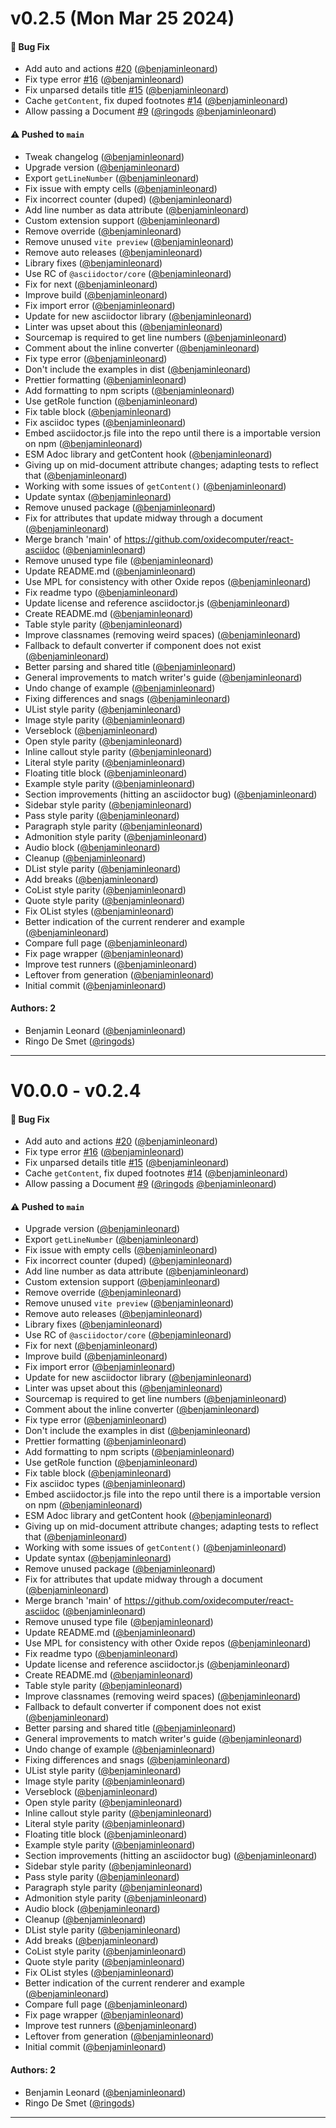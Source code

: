 # v0.2.5 (Mon Mar 25 2024)

#### 🐛 Bug Fix

- Add auto and actions [#20](https://github.com/oxidecomputer/react-asciidoc/pull/20) ([@benjaminleonard](https://github.com/benjaminleonard))
- Fix type error [#16](https://github.com/oxidecomputer/react-asciidoc/pull/16) ([@benjaminleonard](https://github.com/benjaminleonard))
- Fix unparsed details title [#15](https://github.com/oxidecomputer/react-asciidoc/pull/15) ([@benjaminleonard](https://github.com/benjaminleonard))
- Cache `getContent`, fix duped footnotes [#14](https://github.com/oxidecomputer/react-asciidoc/pull/14) ([@benjaminleonard](https://github.com/benjaminleonard))
- Allow passing a Document [#9](https://github.com/oxidecomputer/react-asciidoc/pull/9) ([@ringods](https://github.com/ringods) [@benjaminleonard](https://github.com/benjaminleonard))

#### ⚠️ Pushed to `main`

- Tweak changelog ([@benjaminleonard](https://github.com/benjaminleonard))
- Upgrade version ([@benjaminleonard](https://github.com/benjaminleonard))
- Export `getLineNumber` ([@benjaminleonard](https://github.com/benjaminleonard))
- Fix issue with empty cells ([@benjaminleonard](https://github.com/benjaminleonard))
- Fix incorrect counter (duped) ([@benjaminleonard](https://github.com/benjaminleonard))
- Add line number as data attribute ([@benjaminleonard](https://github.com/benjaminleonard))
- Custom extension support ([@benjaminleonard](https://github.com/benjaminleonard))
- Remove override ([@benjaminleonard](https://github.com/benjaminleonard))
- Remove unused `vite preview` ([@benjaminleonard](https://github.com/benjaminleonard))
- Remove auto releases ([@benjaminleonard](https://github.com/benjaminleonard))
- Library fixes ([@benjaminleonard](https://github.com/benjaminleonard))
- Use RC of `@asciidoctor/core` ([@benjaminleonard](https://github.com/benjaminleonard))
- Fix for next ([@benjaminleonard](https://github.com/benjaminleonard))
- Improve build ([@benjaminleonard](https://github.com/benjaminleonard))
- Fix import error ([@benjaminleonard](https://github.com/benjaminleonard))
- Update for new asciidoctor library ([@benjaminleonard](https://github.com/benjaminleonard))
- Linter was upset about this ([@benjaminleonard](https://github.com/benjaminleonard))
- Sourcemap is required to get line numbers ([@benjaminleonard](https://github.com/benjaminleonard))
- Comment about the inline converter ([@benjaminleonard](https://github.com/benjaminleonard))
- Fix type error ([@benjaminleonard](https://github.com/benjaminleonard))
- Don't include the examples in dist ([@benjaminleonard](https://github.com/benjaminleonard))
- Prettier formatting ([@benjaminleonard](https://github.com/benjaminleonard))
- Add formatting to npm scripts ([@benjaminleonard](https://github.com/benjaminleonard))
- Use getRole function ([@benjaminleonard](https://github.com/benjaminleonard))
- Fix table block ([@benjaminleonard](https://github.com/benjaminleonard))
- Fix asciidoc types ([@benjaminleonard](https://github.com/benjaminleonard))
- Embed asciidoctor.js file into the repo until there is a importable version on npm ([@benjaminleonard](https://github.com/benjaminleonard))
- ESM Adoc library and getContent hook ([@benjaminleonard](https://github.com/benjaminleonard))
- Giving up on mid-document attribute changes; adapting tests to reflect that ([@benjaminleonard](https://github.com/benjaminleonard))
- Working with some issues of `getContent()` ([@benjaminleonard](https://github.com/benjaminleonard))
- Update syntax ([@benjaminleonard](https://github.com/benjaminleonard))
- Remove unused package ([@benjaminleonard](https://github.com/benjaminleonard))
- Fix for attributes that update midway through a document ([@benjaminleonard](https://github.com/benjaminleonard))
- Merge branch 'main' of https://github.com/oxidecomputer/react-asciidoc ([@benjaminleonard](https://github.com/benjaminleonard))
- Remove unused type file ([@benjaminleonard](https://github.com/benjaminleonard))
- Update README.md ([@benjaminleonard](https://github.com/benjaminleonard))
- Use MPL for consistency with other Oxide repos ([@benjaminleonard](https://github.com/benjaminleonard))
- Fix readme typo ([@benjaminleonard](https://github.com/benjaminleonard))
- Update license and reference asciidoctor.js ([@benjaminleonard](https://github.com/benjaminleonard))
- Create README.md ([@benjaminleonard](https://github.com/benjaminleonard))
- Table style parity ([@benjaminleonard](https://github.com/benjaminleonard))
- Improve classnames (removing weird spaces) ([@benjaminleonard](https://github.com/benjaminleonard))
- Fallback to default converter if component does not exist ([@benjaminleonard](https://github.com/benjaminleonard))
- Better parsing and shared title ([@benjaminleonard](https://github.com/benjaminleonard))
- General improvements to match writer's guide ([@benjaminleonard](https://github.com/benjaminleonard))
- Undo change of example ([@benjaminleonard](https://github.com/benjaminleonard))
- Fixing differences and snags ([@benjaminleonard](https://github.com/benjaminleonard))
- UList style parity ([@benjaminleonard](https://github.com/benjaminleonard))
- Image style parity ([@benjaminleonard](https://github.com/benjaminleonard))
- Verseblock ([@benjaminleonard](https://github.com/benjaminleonard))
- Open style parity ([@benjaminleonard](https://github.com/benjaminleonard))
- Inline callout style parity ([@benjaminleonard](https://github.com/benjaminleonard))
- Literal style parity ([@benjaminleonard](https://github.com/benjaminleonard))
- Floating title block ([@benjaminleonard](https://github.com/benjaminleonard))
- Example style parity ([@benjaminleonard](https://github.com/benjaminleonard))
- Section improvements (hitting an asciidoctor bug) ([@benjaminleonard](https://github.com/benjaminleonard))
- Sidebar style parity ([@benjaminleonard](https://github.com/benjaminleonard))
- Pass style parity ([@benjaminleonard](https://github.com/benjaminleonard))
- Paragraph style parity ([@benjaminleonard](https://github.com/benjaminleonard))
- Admonition style parity ([@benjaminleonard](https://github.com/benjaminleonard))
- Audio block ([@benjaminleonard](https://github.com/benjaminleonard))
- Cleanup ([@benjaminleonard](https://github.com/benjaminleonard))
- DList style parity ([@benjaminleonard](https://github.com/benjaminleonard))
- Add breaks ([@benjaminleonard](https://github.com/benjaminleonard))
- CoList style parity ([@benjaminleonard](https://github.com/benjaminleonard))
- Quote style parity ([@benjaminleonard](https://github.com/benjaminleonard))
- Fix OList styles ([@benjaminleonard](https://github.com/benjaminleonard))
- Better indication of the current renderer and example ([@benjaminleonard](https://github.com/benjaminleonard))
- Compare full page ([@benjaminleonard](https://github.com/benjaminleonard))
- Fix page wrapper ([@benjaminleonard](https://github.com/benjaminleonard))
- Improve test runners ([@benjaminleonard](https://github.com/benjaminleonard))
- Leftover from generation ([@benjaminleonard](https://github.com/benjaminleonard))
- Initial commit ([@benjaminleonard](https://github.com/benjaminleonard))

#### Authors: 2

- Benjamin Leonard ([@benjaminleonard](https://github.com/benjaminleonard))
- Ringo De Smet ([@ringods](https://github.com/ringods))

---

# V0.0.0 - v0.2.4

#### 🐛 Bug Fix

- Add auto and actions [#20](https://github.com/oxidecomputer/react-asciidoc/pull/20)
  ([@benjaminleonard](https://github.com/benjaminleonard))
- Fix type error [#16](https://github.com/oxidecomputer/react-asciidoc/pull/16)
  ([@benjaminleonard](https://github.com/benjaminleonard))
- Fix unparsed details title [#15](https://github.com/oxidecomputer/react-asciidoc/pull/15)
  ([@benjaminleonard](https://github.com/benjaminleonard))
- Cache `getContent`, fix duped footnotes
  [#14](https://github.com/oxidecomputer/react-asciidoc/pull/14)
  ([@benjaminleonard](https://github.com/benjaminleonard))
- Allow passing a Document [#9](https://github.com/oxidecomputer/react-asciidoc/pull/9)
  ([@ringods](https://github.com/ringods)
  [@benjaminleonard](https://github.com/benjaminleonard))

#### ⚠️ Pushed to `main`

- Upgrade version ([@benjaminleonard](https://github.com/benjaminleonard))
- Export `getLineNumber` ([@benjaminleonard](https://github.com/benjaminleonard))
- Fix issue with empty cells ([@benjaminleonard](https://github.com/benjaminleonard))
- Fix incorrect counter (duped) ([@benjaminleonard](https://github.com/benjaminleonard))
- Add line number as data attribute ([@benjaminleonard](https://github.com/benjaminleonard))
- Custom extension support ([@benjaminleonard](https://github.com/benjaminleonard))
- Remove override ([@benjaminleonard](https://github.com/benjaminleonard))
- Remove unused `vite preview` ([@benjaminleonard](https://github.com/benjaminleonard))
- Remove auto releases ([@benjaminleonard](https://github.com/benjaminleonard))
- Library fixes ([@benjaminleonard](https://github.com/benjaminleonard))
- Use RC of `@asciidoctor/core` ([@benjaminleonard](https://github.com/benjaminleonard))
- Fix for next ([@benjaminleonard](https://github.com/benjaminleonard))
- Improve build ([@benjaminleonard](https://github.com/benjaminleonard))
- Fix import error ([@benjaminleonard](https://github.com/benjaminleonard))
- Update for new asciidoctor library
  ([@benjaminleonard](https://github.com/benjaminleonard))
- Linter was upset about this ([@benjaminleonard](https://github.com/benjaminleonard))
- Sourcemap is required to get line numbers
  ([@benjaminleonard](https://github.com/benjaminleonard))
- Comment about the inline converter
  ([@benjaminleonard](https://github.com/benjaminleonard))
- Fix type error ([@benjaminleonard](https://github.com/benjaminleonard))
- Don't include the examples in dist
  ([@benjaminleonard](https://github.com/benjaminleonard))
- Prettier formatting ([@benjaminleonard](https://github.com/benjaminleonard))
- Add formatting to npm scripts ([@benjaminleonard](https://github.com/benjaminleonard))
- Use getRole function ([@benjaminleonard](https://github.com/benjaminleonard))
- Fix table block ([@benjaminleonard](https://github.com/benjaminleonard))
- Fix asciidoc types ([@benjaminleonard](https://github.com/benjaminleonard))
- Embed asciidoctor.js file into the repo until there is a importable version on npm
  ([@benjaminleonard](https://github.com/benjaminleonard))
- ESM Adoc library and getContent hook
  ([@benjaminleonard](https://github.com/benjaminleonard))
- Giving up on mid-document attribute changes; adapting tests to reflect that
  ([@benjaminleonard](https://github.com/benjaminleonard))
- Working with some issues of `getContent()`
  ([@benjaminleonard](https://github.com/benjaminleonard))
- Update syntax ([@benjaminleonard](https://github.com/benjaminleonard))
- Remove unused package ([@benjaminleonard](https://github.com/benjaminleonard))
- Fix for attributes that update midway through a document
  ([@benjaminleonard](https://github.com/benjaminleonard))
- Merge branch 'main' of https://github.com/oxidecomputer/react-asciidoc
  ([@benjaminleonard](https://github.com/benjaminleonard))
- Remove unused type file ([@benjaminleonard](https://github.com/benjaminleonard))
- Update README.md ([@benjaminleonard](https://github.com/benjaminleonard))
- Use MPL for consistency with other Oxide repos
  ([@benjaminleonard](https://github.com/benjaminleonard))
- Fix readme typo ([@benjaminleonard](https://github.com/benjaminleonard))
- Update license and reference asciidoctor.js
  ([@benjaminleonard](https://github.com/benjaminleonard))
- Create README.md ([@benjaminleonard](https://github.com/benjaminleonard))
- Table style parity ([@benjaminleonard](https://github.com/benjaminleonard))
- Improve classnames (removing weird spaces)
  ([@benjaminleonard](https://github.com/benjaminleonard))
- Fallback to default converter if component does not exist
  ([@benjaminleonard](https://github.com/benjaminleonard))
- Better parsing and shared title ([@benjaminleonard](https://github.com/benjaminleonard))
- General improvements to match writer's guide
  ([@benjaminleonard](https://github.com/benjaminleonard))
- Undo change of example ([@benjaminleonard](https://github.com/benjaminleonard))
- Fixing differences and snags ([@benjaminleonard](https://github.com/benjaminleonard))
- UList style parity ([@benjaminleonard](https://github.com/benjaminleonard))
- Image style parity ([@benjaminleonard](https://github.com/benjaminleonard))
- Verseblock ([@benjaminleonard](https://github.com/benjaminleonard))
- Open style parity ([@benjaminleonard](https://github.com/benjaminleonard))
- Inline callout style parity ([@benjaminleonard](https://github.com/benjaminleonard))
- Literal style parity ([@benjaminleonard](https://github.com/benjaminleonard))
- Floating title block ([@benjaminleonard](https://github.com/benjaminleonard))
- Example style parity ([@benjaminleonard](https://github.com/benjaminleonard))
- Section improvements (hitting an asciidoctor bug)
  ([@benjaminleonard](https://github.com/benjaminleonard))
- Sidebar style parity ([@benjaminleonard](https://github.com/benjaminleonard))
- Pass style parity ([@benjaminleonard](https://github.com/benjaminleonard))
- Paragraph style parity ([@benjaminleonard](https://github.com/benjaminleonard))
- Admonition style parity ([@benjaminleonard](https://github.com/benjaminleonard))
- Audio block ([@benjaminleonard](https://github.com/benjaminleonard))
- Cleanup ([@benjaminleonard](https://github.com/benjaminleonard))
- DList style parity ([@benjaminleonard](https://github.com/benjaminleonard))
- Add breaks ([@benjaminleonard](https://github.com/benjaminleonard))
- CoList style parity ([@benjaminleonard](https://github.com/benjaminleonard))
- Quote style parity ([@benjaminleonard](https://github.com/benjaminleonard))
- Fix OList styles ([@benjaminleonard](https://github.com/benjaminleonard))
- Better indication of the current renderer and example
  ([@benjaminleonard](https://github.com/benjaminleonard))
- Compare full page ([@benjaminleonard](https://github.com/benjaminleonard))
- Fix page wrapper ([@benjaminleonard](https://github.com/benjaminleonard))
- Improve test runners ([@benjaminleonard](https://github.com/benjaminleonard))
- Leftover from generation ([@benjaminleonard](https://github.com/benjaminleonard))
- Initial commit ([@benjaminleonard](https://github.com/benjaminleonard))

#### Authors: 2

- Benjamin Leonard ([@benjaminleonard](https://github.com/benjaminleonard))
- Ringo De Smet ([@ringods](https://github.com/ringods))

---
